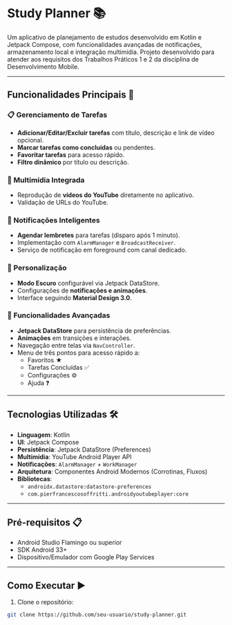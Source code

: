 # Study Planner 📚

Um aplicativo de planejamento de estudos desenvolvido em Kotlin e Jetpack Compose, com funcionalidades avançadas de notificações, armazenamento local e integração multimídia. Projeto desenvolvido para atender aos requisitos dos Trabalhos Práticos 1 e 2 da disciplina de Desenvolvimento Mobile.

---

## Funcionalidades Principais 🚀

### 📋 Gerenciamento de Tarefas
- **Adicionar/Editar/Excluir tarefas** com título, descrição e link de vídeo opcional.
- **Marcar tarefas como concluídas** ou pendentes.
- **Favoritar tarefas** para acesso rápido.
- **Filtro dinâmico** por título ou descrição.

### 🎥 Multimídia Integrada
- Reprodução de **vídeos do YouTube** diretamente no aplicativo.
- Validação de URLs do YouTube.

### 🔔 Notificações Inteligentes
- **Agendar lembretes** para tarefas (disparo após 1 minuto).
- Implementação com `AlarmManager` e `BroadcastReceiver`.
- Serviço de notificação em foreground com canal dedicado.

### 🎨 Personalização
- **Modo Escuro** configurável via Jetpack DataStore.
- Configurações de **notificações e animações**.
- Interface seguindo **Material Design 3.0**.

### 🔄 Funcionalidades Avançadas
- **Jetpack DataStore** para persistência de preferências.
- **Animações** em transições e interações.
- Navegação entre telas via `NavController`.
- Menu de três pontos para acesso rápido a:
  - Favoritos ★
  - Tarefas Concluídas ✅
  - Configurações ⚙️
  - Ajuda ❓

---

## Tecnologias Utilizadas 🛠️

- **Linguagem**: Kotlin
- **UI**: Jetpack Compose
- **Persistência**: Jetpack DataStore (Preferences)
- **Multimídia**: YouTube Android Player API
- **Notificações**: `AlarmManager` + `WorkManager`
- **Arquitetura**: Componentes Android Modernos (Corrotinas, Fluxos)
- **Bibliotecas**:
  - `androidx.datastore:datastore-preferences`
  - `com.pierfrancescosoffritti.androidyoutubeplayer:core`

---

## Pré-requisitos 📋

- Android Studio Flamingo ou superior
- SDK Android 33+
- Dispositivo/Emulador com Google Play Services

---

## Como Executar ▶️

1. Clone o repositório:
```bash
git clone https://github.com/seu-usuario/study-planner.git
